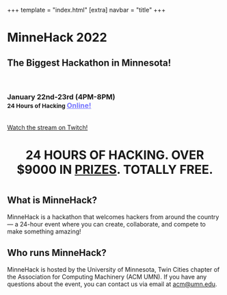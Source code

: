 +++
template = "index.html"
[extra]
navbar = "title"
+++

<div class="masthead">
    <div class="overlay">
        <div class="container">
            <h1 id="title">MinneHack 2022</h1>
			<h2 id="tagline">The Biggest Hackathon in Minnesota!</h2>
            <p>&nbsp;</p>
            <h3 id="dates">
                January 22nd-23rd (4PM-8PM)<br/>
                <small>24 Hours of Hacking </small><a href="/register" style="color:#7777ff;">Online!</a>
            </h3>
            <br/>
			<iframe id="stream" style="display: none" src="https://player.twitch.tv/?channel=minnehack&parent=minnehack.io" frameborder="0" allowfullscreen="true" scrolling="no" height="378" width="620"></iframe>
			<noscript><a class="btn" href="https://www.twitch.tv/minnehack">Watch the stream on Twitch!</a></noscript>
        </div>
    </div>
</div>

<div class="container">
    <h1 style="text-align: center; margin-bottom: 1.5em;">24&nbsp;HOURS OF HACKING. OVER $9000&nbsp;IN&nbsp;<a href="/prizes">PRIZES</a>. TOTALLY&nbsp;<span title="minus travel lol">FREE</span>.</h1>
    <div class="row" id="faq">
        <div class="col-6">
            <div class="box">
                <h2>What is MinneHack?</h2>
                <div>
                    <p>MinneHack is a hackathon that welcomes hackers from around the country &mdash; a 24-hour event where you
                        can create, collaborate, and compete to make something amazing!</p>
                </div>
            </div>
        </div>
        <div class="col-6">
            <div class="box">
                <h2>Who runs MinneHack?</h2>
                <div>
                    <p>MinneHack is hosted by the University of Minnesota, Twin Cities chapter of the Association for Computing Machinery (ACM UMN). If you have any questions about the event, you can contact us via email at <a href="mailto:acm@umn.edu">acm@umn.edu</a>.</p>
                </div>
            </div>
        </div>
    </div>
</div>

<script>
document.addEventListener("DOMContentLoaded", () => {
	const stream = document.querySelector("#stream");
	stream.style.display = "inline";
});
</script>

